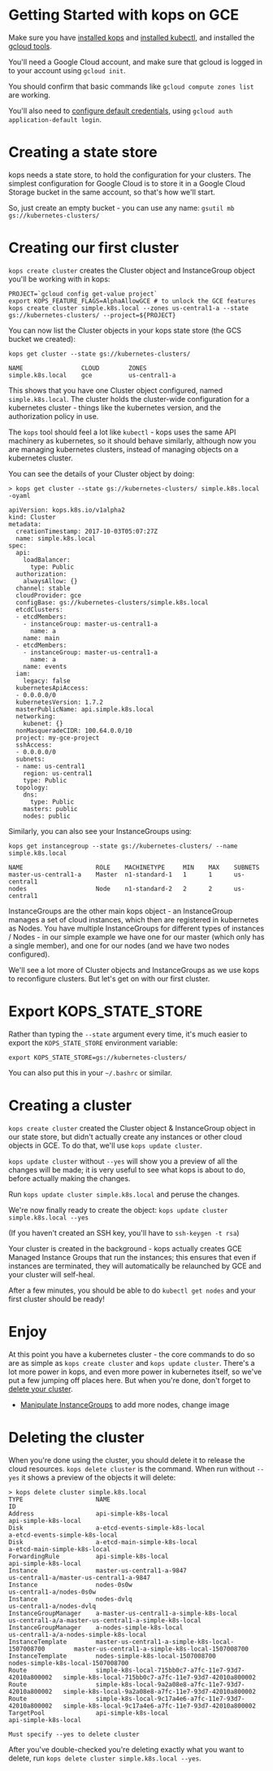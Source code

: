 # Getting Started with kops on GCE

Make sure you have [installed kops](../install.md) and [installed kubectl](../install.md), and installed
the [gcloud tools](https://cloud.google.com/sdk/downloads).

You'll need a Google Cloud account, and make sure that gcloud is logged in to your account using `gcloud init`.

You should confirm that basic commands like `gcloud compute zones list` are working.

You'll also need to [configure default credentials](https://developers.google.com/accounts/docs/application-default-credentials), using `gcloud auth application-default login`.

<!-- TODO: Can we get rid of `gcloud auth application-default login` ? -->

# Creating a state store

kops needs a state store, to hold the configuration for your clusters.  The simplest configuration
for Google Cloud is to store it in a Google Cloud Storage bucket in the same account, so that's how we'll
start.

So, just create an empty bucket - you can use any name: `gsutil mb gs://kubernetes-clusters/`

# Creating our first cluster

`kops create cluster` creates the Cluster object and InstanceGroup object you'll be working with in kops:

```
PROJECT=`gcloud config get-value project`
export KOPS_FEATURE_FLAGS=AlphaAllowGCE # to unlock the GCE features
kops create cluster simple.k8s.local --zones us-central1-a --state gs://kubernetes-clusters/ --project=${PROJECT}
```

You can now list the Cluster objects in your kops state store (the GCS bucket we created):

`kops get cluster --state gs://kubernetes-clusters/`

```
NAME                CLOUD        ZONES
simple.k8s.local    gce          us-central1-a
```

<!-- TODO: Fix bug where zones not showing up -->

This shows that you have one Cluster object configured, named `simple.k8s.local`.  The cluster holds the cluster-wide configuration for
a kubernetes cluster - things like the kubernetes version, and the authorization policy in use.

The `kops` tool should feel a lot like `kubectl` - kops uses the same API machinery as kubernetes,
so it should behave similarly, although now you are managing kubernetes clusters, instead of managing
objects on a kubernetes cluster.

You can see the details of your Cluster object by doing:

`> kops get cluster --state gs://kubernetes-clusters/ simple.k8s.local -oyaml`
```
apiVersion: kops.k8s.io/v1alpha2
kind: Cluster
metadata:
  creationTimestamp: 2017-10-03T05:07:27Z
  name: simple.k8s.local
spec:
  api:
    loadBalancer:
      type: Public
  authorization:
    alwaysAllow: {}
  channel: stable
  cloudProvider: gce
  configBase: gs://kubernetes-clusters/simple.k8s.local
  etcdClusters:
  - etcdMembers:
    - instanceGroup: master-us-central1-a
      name: a
    name: main
  - etcdMembers:
    - instanceGroup: master-us-central1-a
      name: a
    name: events
  iam:
    legacy: false
  kubernetesApiAccess:
  - 0.0.0.0/0
  kubernetesVersion: 1.7.2
  masterPublicName: api.simple.k8s.local
  networking:
    kubenet: {}
  nonMasqueradeCIDR: 100.64.0.0/10
  project: my-gce-project
  sshAccess:
  - 0.0.0.0/0
  subnets:
  - name: us-central1
    region: us-central1
    type: Public
  topology:
    dns:
      type: Public
    masters: public
    nodes: public
```

Similarly, you can also see your InstanceGroups using:

`kops get instancegroup --state gs://kubernetes-clusters/ --name simple.k8s.local`
```
NAME                    ROLE    MACHINETYPE     MIN    MAX    SUBNETS
master-us-central1-a    Master  n1-standard-1   1      1      us-central1
nodes                   Node    n1-standard-2   2      2      us-central1
```

<!-- TODO: Fix subnets vs regions -->

InstanceGroups are the other main kops object - an InstanceGroup manages a set of cloud instances,
which then are registered in kubernetes as Nodes.  You have multiple InstanceGroups for different types
of instances / Nodes - in our simple example we have one for our master (which only has a single member),
and one for our nodes (and we have two nodes configured).

We'll see a lot more of Cluster objects and InstanceGroups as we use kops to reconfigure clusters.  But let's get
on with our first cluster.

# Export KOPS_STATE_STORE

Rather than typing the `--state` argument every time, it's much easier to export the `KOPS_STATE_STORE`
environment variable:

```
export KOPS_STATE_STORE=gs://kubernetes-clusters/
```

You can also put this in your `~/.bashrc` or similar.

# Creating a cluster

`kops create cluster` created the Cluster object & InstanceGroup object in our state store,
but didn't actually create any instances or other cloud objects in GCE.  To do that, we'll use
`kops update cluster`.

`kops update cluster` without `--yes` will show you a preview of all the changes will be made;
it is very useful to see what kops is about to do, before actually making the changes.

Run `kops update cluster simple.k8s.local` and peruse the changes.

We're now finally ready to create the object: `kops update cluster simple.k8s.local --yes`

(If you haven't created an SSH key, you'll have to `ssh-keygen -t rsa`)

<!-- TODO: We don't need this on GCE; remove SSH key requirement -->

Your cluster is created in the background - kops actually creates GCE Managed Instance Groups
that run the instances; this ensures that even if instances are terminated, they will automatically
be relaunched by GCE and your cluster will self-heal.

After a few minutes, you should be able to do `kubectl get nodes` and your first cluster should be ready!

# Enjoy

At this point you have a kubernetes cluster - the core commands to do so are as simple as `kops create cluster`
and `kops update cluster`.  There's a lot more power in kops, and even more power in kubernetes itself, so we've
put a few jumping off places here.  But when you're done, don't forget to [delete your cluster](#deleting-the-cluster).

* [Manipulate InstanceGroups](working-with-instancegroups.md) to add more nodes, change image

# Deleting the cluster

When you're done using the cluster, you should delete it to release the cloud resources.  `kops delete cluster` is
the command.  When run without `--yes` it shows a preview of the objects it will delete:

```
> kops delete cluster simple.k8s.local
TYPE                    NAME                                                    ID
Address                 api-simple-k8s-local                                    api-simple-k8s-local
Disk                    a-etcd-events-simple-k8s-local                          a-etcd-events-simple-k8s-local
Disk                    a-etcd-main-simple-k8s-local                            a-etcd-main-simple-k8s-local
ForwardingRule          api-simple-k8s-local                                    api-simple-k8s-local
Instance                master-us-central1-a-9847                               us-central1-a/master-us-central1-a-9847
Instance                nodes-0s0w                                              us-central1-a/nodes-0s0w
Instance                nodes-dvlq                                              us-central1-a/nodes-dvlq
InstanceGroupManager    a-master-us-central1-a-simple-k8s-local                 us-central1-a/a-master-us-central1-a-simple-k8s-local
InstanceGroupManager    a-nodes-simple-k8s-local                                us-central1-a/a-nodes-simple-k8s-local
InstanceTemplate        master-us-central1-a-simple-k8s-local-1507008700        master-us-central1-a-simple-k8s-local-1507008700
InstanceTemplate        nodes-simple-k8s-local-1507008700                       nodes-simple-k8s-local-1507008700
Route                   simple-k8s-local-715bb0c7-a7fc-11e7-93d7-42010a800002   simple-k8s-local-715bb0c7-a7fc-11e7-93d7-42010a800002
Route                   simple-k8s-local-9a2a08e8-a7fc-11e7-93d7-42010a800002   simple-k8s-local-9a2a08e8-a7fc-11e7-93d7-42010a800002
Route                   simple-k8s-local-9c17a4e6-a7fc-11e7-93d7-42010a800002   simple-k8s-local-9c17a4e6-a7fc-11e7-93d7-42010a800002
TargetPool              api-simple-k8s-local                                    api-simple-k8s-local

Must specify --yes to delete cluster
```

After you've double-checked you're deleting exactly what you want to delete, run `kops delete cluster simple.k8s.local --yes`.
